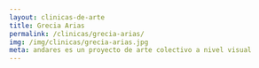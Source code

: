 ```yaml
---
layout: clinicas-de-arte
title: Grecia Arias
permalink: /clinicas/grecia-arias/
img: /img/clinicas/grecia-arias.jpg
meta: andares es un proyecto de arte colectivo a nivel visual
---
```


